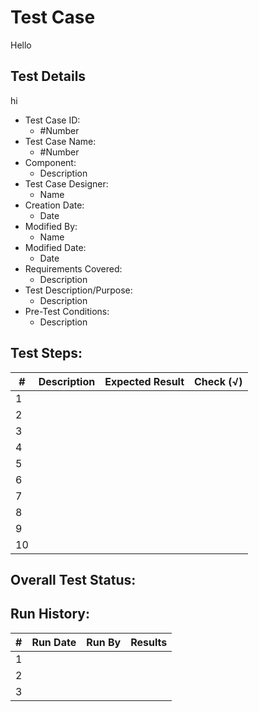 # Test Case 
Hello
## Test Details
hi
* Test Case ID:
  * #Number
* Test Case Name:
  * #Number
* Component: 
  * Description
* Test Case Designer:
  * Name
* Creation Date:
  * Date
* Modified By:
  * Name
* Modified Date:
  * Date
* Requirements Covered:
  * Description
* Test Description/Purpose:
  * Description
* Pre-Test Conditions:
  * Description
## Test Steps: 
| # | Description | Expected Result | Check (√) |
| --- | --- | --- | --- |
| 1 | | | |			
| 2 | | | |			
| 3 | | | |			
| 4 | | | |			
| 5 | | | |			
| 6 | | | |			
| 7 | | | |			
| 8 | | | |			
| 9 | | | |			
| 10 | | | |			

## Overall Test Status:



## Run History:
| # |	Run Date |	Run By |	Results |
| --- | --- | --- | --- |
| 1 | | | |			
| 2 | | | |			
| 3 | | | |			
